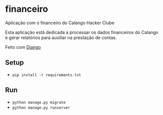 # financeiro

<!-- Aqui vai ter uma badge do travis-ci !-->

Aplicação com o financeiro do Calango Hacker Clube

Esta aplicação está dedicada a processar os dados financeiros do Calango
e gerar relatórios para auxiliar na prestação de contas.

Feito com [Django](https://www.djangoproject.com/)

## Setup
- `pip install -r requirements.txt`

## Run
- `python manage.py migrate`
- `python manage.py runserver`
